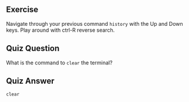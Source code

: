 ## Exercise

Navigate through your previous command `history` with the Up and Down keys. Play around with ctrl-R reverse search. 

## Quiz Question

What is the command to `clear` the terminal? 

## Quiz Answer

`clear`